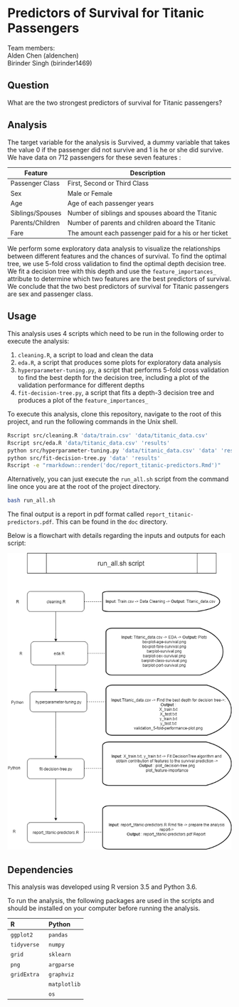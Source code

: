 # Predictors of Survival for Titanic Passengers

Team members:  
Alden Chen (aldenchen)  
Birinder Singh (birinder1469)    

## Question
What are the two strongest predictors of survival for Titanic passengers?

## Analysis

The target variable for the analysis is Survived, a dummy variable that takes the value 0 if the passenger did not survive and
1 is he or she did survive. We have data on 712 passengers for these seven features :

|Feature	           |Description	                                    |
|--------------------|-------------------------------------------------|
|Passenger Class	   |First, Second or Third Class |
|Sex	               |Male or Female |    
|Age                 |Age of each passenger years	|
|Siblings/Spouses	   |Number of siblings and spouses aboard the Titanic |
|Parents/Children	   |Number of parents and children aboard the Titanic |
|Fare	               |The amount each passenger paid for a his or her ticket |

We perform some exploratory data analysis to visualize the relationships between different features and the chances of survival. To find the optimal tree, we use 5-fold cross validation to find the optimal depth decision tree. We fit a decision tree with this depth and use the `feature_importances_` attribute to determine which two features are the best predictors of survival. We conclude that the two best predictors of survival for Titanic passengers are sex and passenger class.

## Usage

This analysis uses 4 scripts which need to be run in the following order to execute the analysis: 

1. `cleaning.R`, a script to load and clean the data
2. `eda.R`, a script that produces some plots for exploratory data analysis
3. `hyperparameter-tuning.py`, a script that performs 5-fold cross validation to find the best depth for the decision tree, including a plot of the validation performance for different depths
4. `fit-decision-tree.py`, a script that fits a depth-3  decision tree and produces a plot of the `feature_importances_`


To execute this analysis, clone this repository, navigate to the root of this project, and run the following commands in the Unix shell.  

``` sh
Rscript src/cleaning.R 'data/train.csv' 'data/titanic_data.csv'
Rscript src/eda.R 'data/titanic_data.csv' 'results'
python src/hyperparameter-tuning.py 'data/titanic_data.csv' 'data' 'results'
python src/fit-decision-tree.py 'data' 'results'
Rscript -e "rmarkdown::render('doc/report_titanic-predictors.Rmd')"
```

Alternatively, you can just execute the `run_all.sh` script from the command line once you are at the root of the project directory.

```sh
bash run_all.sh
```
The final output is a report in pdf format called `report_titanic-predictors.pdf`. This can be found in the `doc` directory. 

Below is a flowchart with details regarding the inputs and outputs for each script:

![Execution workflow](doc/Execution_workflow.png)


## Dependencies

This analysis was developed using R version 3.5  and Python 3.6.  

To run the analysis, the following packages are used in the scripts and should be installed on your computer before running the analysis.


| R     | Python    |
| :------------- | :------------- |
| `ggplot2`       |`` pandas  ``    |
| `tidyverse`       |`` numpy  ``     |
| `grid `    |`` sklearn  ``   |
| `png`       | `argparse `      |
| `gridExtra `      | `graphviz `    |
|       | `matplotlib`       |
|        | `os `     |
